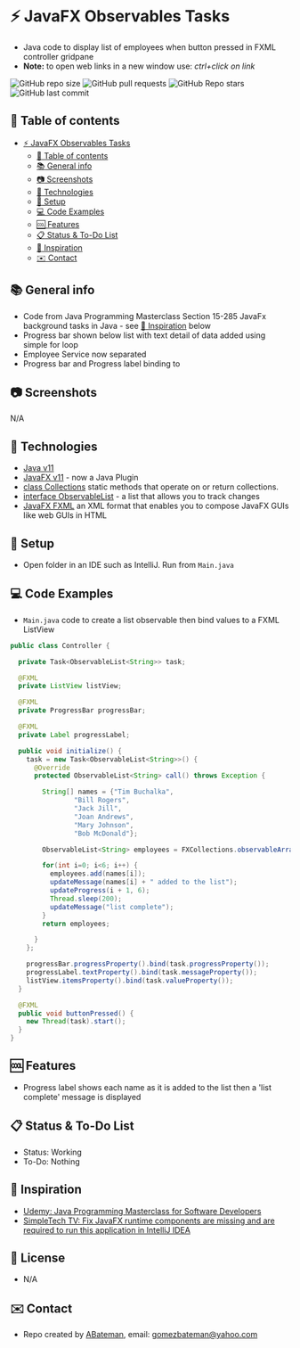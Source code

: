 # :zap: JavaFX Observables Tasks
 
* Java code to display list of employees when button pressed in FXML controller gridpane 
* **Note:** to open web links in a new window use: _ctrl+click on link_

![GitHub repo size](https://img.shields.io/github/repo-size/AndrewJBateman/javafx-observables-tasks?style=plastic)
![GitHub pull requests](https://img.shields.io/github/issues-pr/AndrewJBateman/javafx-observables-tasks?style=plastic)
![GitHub Repo stars](https://img.shields.io/github/stars/AndrewJBateman/javafx-observables-tasks?style=plastic)
![GitHub last commit](https://img.shields.io/github/last-commit/AndrewJBateman/javafx-observables-tasks?style=plastic)

## :page_facing_up: Table of contents

* [:zap: JavaFX Observables Tasks](#zap-javafx-observables-tasks)
  * [:page_facing_up: Table of contents](#page_facing_up-table-of-contents)
  * [:books: General info](#books-general-info)
  * [:camera: Screenshots](#camera-screenshots)
  * [:signal_strength: Technologies](#signal_strength-technologies)
  * [:floppy_disk: Setup](#floppy_disk-setup)
  * [:computer: Code Examples](#computer-code-examples)
  * [:cool: Features](#cool-features)
  * [:clipboard: Status & To-Do List](#clipboard-status--to-do-list)
  * [:clap: Inspiration](#clap-inspiration)
  * [:envelope: Contact](#envelope-contact)

## :books: General info

* Code from Java Programming Masterclass Section 15-285 JavaFx background tasks in Java - see [:clap: Inspiration](#clap-inspiration) below
* Progress bar shown below list with text detail of data added using simple for loop
* Employee Service now separated
* Progress bar and Progress label binding to 

## :camera: Screenshots

N/A

## :signal_strength: Technologies

* [Java v11](https://www.java.com/en/)
* [JavaFX v11](https://www.jetbrains.com/help/idea/javafx.html#create-project) - now a Java Plugin
* [class Collections](https://docs.oracle.com/en/java/javase/11/docs/api/java.base/java/util/Collections.html) static methods that operate on or return collections.
* [interface ObservableList](https://docs.oracle.com/javase/10/docs/api/javafx/collections/ObservableList.html) - a list that allows you to track changes
* [JavaFX FXML](http://tutorials.jenkov.com/javafx/fxml.html) an XML format that enables you to compose JavaFX GUIs like web GUIs in HTML

## :floppy_disk: Setup

* Open folder in an IDE such as IntelliJ. Run  from `Main.java`

## :computer: Code Examples

* `Main.java` code to create a list observable then bind values to a FXML ListView

```java
public class Controller {

  private Task<ObservableList<String>> task;

  @FXML
  private ListView listView;

  @FXML
  private ProgressBar progressBar;

  @FXML
  private Label progressLabel;

  public void initialize() {
    task = new Task<ObservableList<String>>() {
      @Override
      protected ObservableList<String> call() throws Exception {

        String[] names = {"Tim Buchalka",
                "Bill Rogers",
                "Jack Jill",
                "Joan Andrews",
                "Mary Johnson",
                "Bob McDonald"};

        ObservableList<String> employees = FXCollections.observableArrayList();

        for(int i=0; i<6; i++) {
          employees.add(names[i]);
          updateMessage(names[i] + " added to the list");
          updateProgress(i + 1, 6);
          Thread.sleep(200);
          updateMessage("list complete");
        }
        return employees;

      }
    };

    progressBar.progressProperty().bind(task.progressProperty());
    progressLabel.textProperty().bind(task.messageProperty());
    listView.itemsProperty().bind(task.valueProperty());
  }

  @FXML
  public void buttonPressed() {
    new Thread(task).start();
  }
}
```

## :cool: Features

* Progress label shows each name as it is added to the list then a 'list complete' message is displayed

## :clipboard: Status & To-Do List

* Status: Working
* To-Do: Nothing

## :clap: Inspiration

* [Udemy: Java Programming Masterclass for Software Developers](https://www.udemy.com/course/java-the-complete-java-developer-course/learn/lecture/3561816#overview)
* [SimpleTech TV: Fix JavaFX runtime components are missing and are required to run this application in IntelliJ IDEA](https://www.youtube.com/watch?v=pqbyQRACEgk)

## :file_folder: License

* N/A

## :envelope: Contact

* Repo created by [ABateman](https://www.andrewbateman.org), email: gomezbateman@yahoo.com

